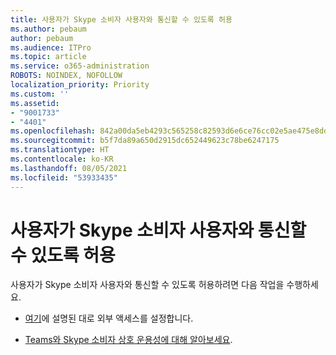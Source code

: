 ```yaml
---
title: 사용자가 Skype 소비자 사용자와 통신할 수 있도록 허용
ms.author: pebaum
author: pebaum
ms.audience: ITPro
ms.topic: article
ms.service: o365-administration
ROBOTS: NOINDEX, NOFOLLOW
localization_priority: Priority
ms.custom: ''
ms.assetid:
- "9001733"
- "4401"
ms.openlocfilehash: 842a00da5eb4293c565258c82593d6e6ce76cc02e5ae475e8dd7f7613640d605
ms.sourcegitcommit: b5f7da89a650d2915dc652449623c78be6247175
ms.translationtype: HT
ms.contentlocale: ko-KR
ms.lasthandoff: 08/05/2021
ms.locfileid: "53933435"
---
```

# <a name="allow-your-users-to-communicate-with-skype-consumer-users"></a>사용자가 Skype 소비자 사용자와 통신할 수 있도록 허용

사용자가 Skype 소비자 사용자와 통신할 수 있도록 허용하려면 다음 작업을 수행하세요.

- [여기](https://docs.microsoft.com/microsoftteams/manage-external-access#allow-or-block-domains)에 설명된 대로 외부 액세스를 설정합니다.

- [Teams와 Skype 소비자 상호 운용성에 대해 알아보세요](https://docs.microsoft.com/microsoftteams/teams-skype-interop).
